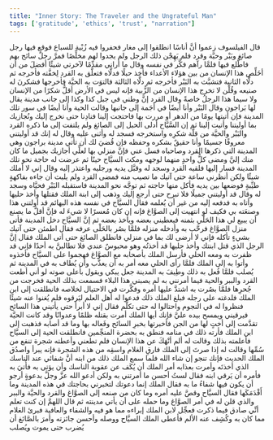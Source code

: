 ```yaml
---
title: "Inner Story: The Traveler and the Ungrateful Man"
tags: ['gratitude', 'ethics', 'trust', "narration"]
---
```


 قال الفيلسوف زعموا أنَّ أناسًا انطلقوا إلى مغار فحفروا فيه زُبْية للسباع فوقع فيها رجل صائغ وبَبْر وحيَّة وقرد فلم يَهِجْن ذلك الرجل ولم يجدوا لهم مخلِّصًا فمرَّ رجلٌ سائح بهم فاطَّلع فيها فلمَّا رآهم فكَّر في نفسه وقال ما أراني مقدِّمًا لآخرتي شيئًا أفضلَ من أن أخَلِّص هذا الإنسان من بين هؤلاء الأعداء فأخذ حبلًا فدلَّاه فتعلَّق به القرد لِخفَّته فأخرجه ثم دلَّاه الثانية فتشبَّث به البَبْر فأخرجه ثم دلَّاه الثالثة فالتوَت به الحيَّة فأخرجها فشكرنَ له صنيعه وقُلْن لا تخرج هذا الإنسان من الزُّبية فإنه ليس في الأرض أقلُّ شكرًا من الإنسان ولا سيما هذا الرجلُ خاصةً
وقال القرد إنَّ وطني في جبل كذا وكذا إلى جانب مدينة يقال لها بَراجون
وقال البَبْر وأنا أيضًا في أجَمة إلى جانبها
وقالت الحية وأنا أيضًا في سور تلك المدينة فإن أتيتها يومًا من الدهر أو مررت بها فاحتجت إلينا فنادِنا حتى نخرج إليك ونُجازيك بما أوليتنا وأتيت إلينا
ثم إن السَّيَّاح أدلى الحبل إلى الصائغ ولم يلتفت إلى ما ذكره القرد والبَبْر والحيَّة من قلَّة شكرِه واستخرجه فسجد له وأثنى عليه وقال له إنك قد أوليتني معروفًا جسيمًا وأنا حقيقٌ بشكره وحفظه فإن قُضيَ لك أن تأتي مدينة براجون  وهي المدينة التي ذكرها القرد وصاحباه  فسل عني فإنَّ منزلي بها لعلِّي أجازيك بجميل ما كان منك إليَّ
ومضى كلُّ واحدٍ منهما لوجهه ومكث السيَّاح حينًا ثم عرضت له حاجة نحو تلك المدينة فسار إليها فلقيه القرد وسجد له وقبَّل يديه ورجليه واعتذر إليه وقال إني لا أملك شيئًا ولكن أنظرني ساعة حتى آتيك ما تصيب منه
فمضى القرد ولم يلبث أن جاءه بفاكهةٍ طيِّبةٍ فوضعها بين يديه فأكل منها حاجته ثم توجَّه نحو المدينة فاستقبله البَبْر فحيَّاه وسجد له وقال قد أوليتني جميلًا فلا تبرح حتى أرجع إليك
وذهب إلى ابنة الملك فقتلها وأخذ حليها وأتاه به فدفعه إليه من غير أن يُعلمه
فقال السيَّاح في نفسه هذه البهائم قد أولتني هذا وصنعَته بي فكيف لو انتهيت إلى الصوَّاغ فإنه إن كان مُعسرًا لا شيءَ له فإنَّ أقلَّ ما يصنع أن يبيع لي هذا الحَلْي بثمنه فيعطيني بعضه ويأخذ بعضه
ثم إنَّ السيَّاح دخل المدينة فأتى منزل الصوَّاغ فرحَّب به وأدخله منزله فلمَّا بصُر بالحَلْى عرفه فقال اطمئن حتى آتيك بشيءٍ تأكله فإني لا أرضى لك بما في منزلي فانطلق الصائغ حتى أتى الملك فقال إنَّ الرجل الذي قتل ابنتك وأخذ حليها قد أخذتُه وهو محبوسٌ عندي فلا تطالبنَّ به أحدًا فإني قد ظفرت به ومعه الحلي فأرسل الملك بأصحابه مع الصوَّاغ فهجموا على السيَّاح فأخذوه وأتوا به إلى الملك فلمَّا رأى الحلي معه أمر به أن يعذَّب وأن يُطاف به في المدينة ثم يُصلب فلمَّا فُعل به ذلك وطِيفَ به المدينة جعل يبكي ويقول بأعلى صوته لو أني أطعت القرد والببر والحية فيما أمرنني به لم يصبني هذا البلاء فسمعت بذلك الحية فخرجت من جُحرِها فلمَّا بصُرت به اشتدَّ عليها أمره وفكَّرت في الاحتيال لخلاصه فانطلقت إلى ابن الملك فلدغته على رجله فبلغ الملك ذلك فدعوا له أهل العلم ليَرقوه فلم يُغنوا عنه شيئًا فنظروا له في النجوم واحتالوا له حتى تكلَّم فقال إني لا أبرأ حتى يأتيني هذا السائح فيرقيني ويمسح بيده عليَّ فإنك أيها الملك أمرت بقتله ظلمًا وعدوانًا
وقد كانت الحيَّة تقدَّمت إلى أختٍ لها من الجن فأخبرتها بخبرِ السائح وفَعاله بها وما قد أصابه فذهبت إلى ابن الملك فأرته ذلك في منامه فنطق به بحضرة المنجِّمين فانطلقت الحية إلى السيَّاح فأعلمته بذلك وقالت له ألم أنْهَكَ عن هذا الإنسان فلم تطعني وأعطته شجرة تنفع من سُمِّها وقالت له إذا صرتَ إلى الملك فارقِ الغلام واسقِه من هذه الشجرة فإنه يبرأ واصدُق الملك الحديث فإنك تنجو إن شاء الله
فلما سمع الملك ذلك من ابنه أنَّ شفائي عند الناسك الذي أخذتَه وأمرت بعذابه أمر الملك أن يُكَف عن عقوبة الناسك وأن يؤتى به فأُتيَ به فأمره أن يَرقي ابنه فقال لستُ أحسن ما أمرتني به ولكن أدعو الله  عزَّ وجلَّ  بدعوةٍ أرجو أن يكون فيها شفاءُ ما به فقال الملك إنما دعوتك لتخبرني بحاجتك في هذه المدينة وما أَقْدَمَكَها فقال السيَّاح وقصَّ عليه أمره وما كان من صنعه إلى الصوَّاغ والقرد والحيَّة والببر والذي قلن له في أمر الصوَّاغ وما حمله على أن يأتي مدينته ثم قال اللهمَّ إن كنت تعلم أنِّي صادق فيما ذكرت فعجِّل لابن الملك إبراءه مما هو فيه والشفاء والعافية فبرئ الغلام مما كان به وكُشِف عنه الألم فأعطى الملك السيَّاح ووصله وأحسن جائزته وأمرَ بالصَّائغ أن يُضرب حتى يموت ويُصلب

